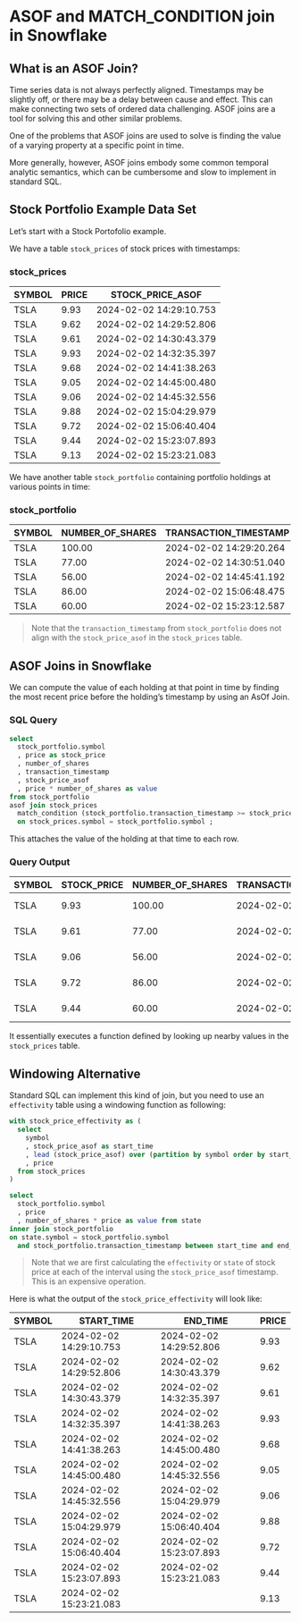# ASOF and MATCH_CONDITION join in Snowflake

## What is an ASOF Join?

Time series data is not always perfectly aligned. Timestamps may be slightly off, or there may be a delay between cause and effect. This can make connecting two sets of ordered data challenging. ASOF joins are a tool for solving this and other similar problems.

One of the problems that ASOF joins are used to solve is finding the value of a varying property at a specific point in time. 

More generally, however, ASOF joins embody some common temporal analytic semantics, which can be cumbersome and slow to implement in standard SQL.

## Stock Portfolio Example Data Set

Let’s start with a Stock Portofolio example. 

We have a table `stock_prices` of stock prices with timestamps:

### stock_prices

| SYMBOL | PRICE | STOCK_PRICE_ASOF        |
|--------|-------|-------------------------|
| TSLA   | 9.93  | 2024-02-02 14:29:10.753 |
| TSLA   | 9.62  | 2024-02-02 14:29:52.806 |
| TSLA   | 9.61  | 2024-02-02 14:30:43.379 |
| TSLA   | 9.93  | 2024-02-02 14:32:35.397 |
| TSLA   | 9.68  | 2024-02-02 14:41:38.263 |
| TSLA   | 9.05  | 2024-02-02 14:45:00.480 |
| TSLA   | 9.06  | 2024-02-02 14:45:32.556 |
| TSLA   | 9.88  | 2024-02-02 15:04:29.979 |
| TSLA   | 9.72  | 2024-02-02 15:06:40.404 |
| TSLA   | 9.44  | 2024-02-02 15:23:07.893 |
| TSLA   | 9.13  | 2024-02-02 15:23:21.083 |

We have another table `stock_portfolio` containing portfolio holdings at various points in time:

### stock_portfolio

| SYMBOL | NUMBER_OF_SHARES | TRANSACTION_TIMESTAMP   |
|--------|------------------|-------------------------|
| TSLA   | 100.00           | 2024-02-02 14:29:20.264 |
| TSLA   | 77.00            | 2024-02-02 14:30:51.040 |
| TSLA   | 56.00            | 2024-02-02 14:45:41.192 |
| TSLA   | 86.00            | 2024-02-02 15:06:48.475 |
| TSLA   | 60.00            | 2024-02-02 15:23:12.587 |

> Note that the `transaction_timestamp` from `stock_portfolio` does not align with the `stock_price_asof` in the `stock_prices` table.

## ASOF Joins in Snowflake

We can compute the value of each holding at that point in time by finding the most recent price before the holding’s timestamp by using an AsOf Join.

### SQL Query

```sql
select 
  stock_portfolio.symbol
  , price as stock_price
  , number_of_shares
  , transaction_timestamp
  , stock_price_asof  
  , price * number_of_shares as value
from stock_portfolio
asof join stock_prices
  match_condition (stock_portfolio.transaction_timestamp >= stock_prices.stock_price_asof)
  on stock_prices.symbol = stock_portfolio.symbol ;
```

This attaches the value of the holding at that time to each row.

### Query Output

| SYMBOL | STOCK_PRICE | NUMBER_OF_SHARES | TRANSACTION_TIMESTAMP   | STOCK_PRICE_ASOF        | VALUE    |
|--------|-------------|------------------|-------------------------|-------------------------|----------|
| TSLA   | 9.93        | 100.00           | 2024-02-02 14:29:20.264 | 2024-02-02 14:29:10.753 | 993.0000 |
| TSLA   | 9.61        | 77.00            | 2024-02-02 14:30:51.040 | 2024-02-02 14:30:43.379 | 739.9700 |
| TSLA   | 9.06        | 56.00            | 2024-02-02 14:45:41.192 | 2024-02-02 14:45:32.556 | 507.3600 |
| TSLA   | 9.72        | 86.00            | 2024-02-02 15:06:48.475 | 2024-02-02 15:06:40.404 | 835.9200 |
| TSLA   | 9.44        | 60.00            | 2024-02-02 15:23:12.587 | 2024-02-02 15:23:07.893 | 566.4000 |


It essentially executes a function defined by looking up nearby values in the `stock_prices` table. 

## Windowing Alternative

Standard SQL can implement this kind of join, but you need to use an `effectivity` table using a windowing function as following:

```sql
with stock_price_effectivity as (
  select 
    symbol
    , stock_price_asof as start_time
    , lead (stock_price_asof) over (partition by symbol order by start_time asc) as end_time 
    , price
  from stock_prices
)   

select 
  stock_portfolio.symbol
  , price
  , number_of_shares * price as value from state
inner join stock_portfolio
on state.symbol = stock_portfolio.symbol
  and stock_portfolio.transaction_timestamp between start_time and end_time;
```

> Note that we are first calculating the `effectivity` or `state` of stock price at each of the interval using the `stock_price_asof` timestamp. This is an expensive operation.


Here is what the output of the `stock_price_effectivity` will look like:

| SYMBOL | START_TIME              | END_TIME                | PRICE |
|--------|-------------------------|-------------------------|-------|
| TSLA   | 2024-02-02 14:29:10.753 | 2024-02-02 14:29:52.806 | 9.93  |
| TSLA   | 2024-02-02 14:29:52.806 | 2024-02-02 14:30:43.379 | 9.62  |
| TSLA   | 2024-02-02 14:30:43.379 | 2024-02-02 14:32:35.397 | 9.61  |
| TSLA   | 2024-02-02 14:32:35.397 | 2024-02-02 14:41:38.263 | 9.93  |
| TSLA   | 2024-02-02 14:41:38.263 | 2024-02-02 14:45:00.480 | 9.68  |
| TSLA   | 2024-02-02 14:45:00.480 | 2024-02-02 14:45:32.556 | 9.05  |
| TSLA   | 2024-02-02 14:45:32.556 | 2024-02-02 15:04:29.979 | 9.06  |
| TSLA   | 2024-02-02 15:04:29.979 | 2024-02-02 15:06:40.404 | 9.88  |
| TSLA   | 2024-02-02 15:06:40.404 | 2024-02-02 15:23:07.893 | 9.72  |
| TSLA   | 2024-02-02 15:23:07.893 | 2024-02-02 15:23:21.083 | 9.44  |
| TSLA   | 2024-02-02 15:23:21.083 |                         | 9.13  |


